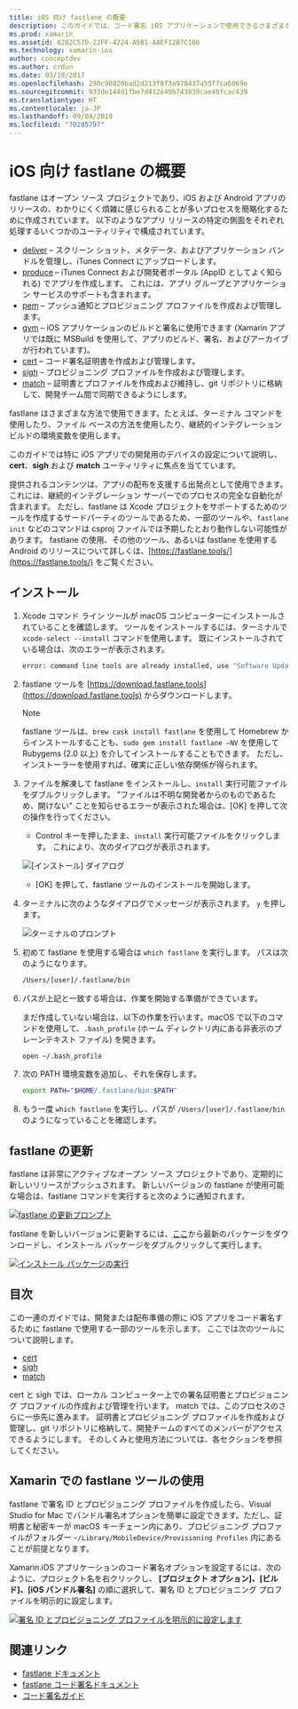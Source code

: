 ```yaml
---
title: iOS 向け fastlane の概要
description: このガイドでは、コード署名 iOS アプリケーションで使用できるさまざまな fastlane ツールを紹介します。 fastlane ツールの更新、インストール、使用方法について説明します。
ms.prod: xamarin
ms.assetid: 8202C57D-22FF-4224-A5B1-AAEF12B7C106
ms.technology: xamarin-ios
author: conceptdev
ms.author: crdun
ms.date: 03/19/2017
ms.openlocfilehash: 290c90820bad2d213f8f3a978437a55f7ca6069e
ms.sourcegitcommit: 933de144d1fbe7d412e49b743839cae4bfcac439
ms.translationtype: HT
ms.contentlocale: ja-JP
ms.lasthandoff: 09/04/2019
ms.locfileid: "70285797"
---
```

# <a name="introduction-to-fastlane-for-ios"></a>iOS 向け fastlane の概要

fastlane はオープン ソース プロジェクトであり、iOS および Android アプリのリリースの、わかりにくく煩雑に感じられることが多いプロセスを簡略化するために作成されています。 以下のようなアプリ リリースの特定の側面をそれぞれ処理するいくつかのユーティリティで構成されています。

- [deliver](https://github.com/fastlane/fastlane/tree/master/deliver#readme) – スクリーン ショット、メタデータ、およびアプリケーション バンドルを管理し、iTunes Connect にアップロードします。
- [produce](https://github.com/fastlane/fastlane/tree/master/produce#readme) – iTunes Connect および開発者ポータル (AppID としてよく知られる) でアプリを作成します。 これには、アプリ グループとアプリケーション サービスのサポートも含まれます。
- [pem](https://github.com/fastlane/fastlane/tree/master/pem#readme) – プッシュ通知とプロビジョニング プロファイルを作成および管理します。
- [gym](https://github.com/fastlane/fastlane/tree/master/gym#readme) – iOS アプリケーションのビルドと署名に使用できます (Xamarin アプリでは既に MSBuild を使用して、アプリのビルド、署名、およびアーカイブが行われています)。
- [cert](https://github.com/fastlane/fastlane/tree/master/cert#readme) – コード署名証明書を作成および管理します。 
- [sigh](https://github.com/fastlane/fastlane/tree/master/sigh#readme) – プロビジョニング プロファイルを作成および管理します。
- [match](https://github.com/fastlane/fastlane/tree/master/match#readme) – 証明書とプロファイルを作成および維持し、git リポジトリに格納して、開発チーム間で同期できるようにします。

fastlane はさまざまな方法で使用できます。たとえば、ターミナル コマンドを使用したり、ファイル ベースの方法を使用したり、継続的インテグレーション ビルドの環境変数を使用します。 

このガイドでは特に iOS アプリでの開発用のデバイスの設定について説明し、**cert**、**sigh** および **match** ユーティリティに焦点を当てています。 

提供されるコンテンツは、アプリの配布を支援する出発点として使用できます。これには、継続的インテグレーション サーバーでのプロセスの完全な自動化が含まれます。 ただし、fastlane は Xcode プロジェクトをサポートするためのツールを作成するサードパーティのツールであるため、一部のツールや、`fastlane init` などのコマンドは csproj ファイルでは予期したとおり動作しない可能性があります。 fastlane の使用、その他のツール、あるいは fastlane を使用する Android のリリースについて詳しくは、[https://fastlane.tools/](https://fastlane.tools/) をご覧ください。

<a name="Installation" />

## <a name="installation"></a>インストール

1. Xcode コマンド ライン ツールが macOS コンピューターにインストールされていることを確認します。 ツールをインストールするには、ターミナルで `xcode-select --install` コマンドを使用します。 既にインストールされている場合は、次のエラーが表示されます。

    ```bash
    error: command line tools are already installed, use "Software Update" to install updates
    ```

2. fastlane ツールを [https://download.fastlane.tools](https://download.fastlane.tools) からダウンロードします。 

    > [!NOTE]
    > fastlane ツールは、`brew cask install fastlane` を使用して Homebrew からインストールすることも、`sudo gem install fastlane –NV` を使用して Rubygems (2.0 以上) を介してインストールすることもできます。 ただし、インストーラーを使用すれば、確実に正しい依存関係が得られます。 

3. ファイルを解凍して fastlane をインストールし、`install` 実行可能ファイルをダブルクリックします。 "ファイルは不明な開発者からのものであるため、開けない" ことを知らせるエラーが表示された場合は、[OK] を押して次の操作を行ってください。
    - Control キーを押したまま、`install` 実行可能ファイルをクリックします。 これにより、次のダイアログが表示されます。

     ![](images/fastlane-image12.png "[インストール] ダイアログ")

    - [OK] を押して、fastlane ツールのインストールを開始します。

4. ターミナルに次のようなダイアログでメッセージが表示されます。 `y` を押します。

   ![](images/fastlane-image13.png "ターミナルのプロンプト")

5. 初めて fastlane を使用する場合は `which fastlane` を実行します。 パスは次のようになります。 

    ```bash
    /Users/[user]/.fastlane/bin
    ```

6. パスが上記と一致する場合は、作業を開始する準備ができています。

     まだ作成していない場合は、以下の作業を行います。macOS で以下のコマンドを使用して、`.bash_profile` (ホーム ディレクトリ内にある非表示のプレーンテキスト ファイル) を開きます。

    ```bash
    open ~/.bash_profile
    ```

7. 次の PATH 環境変数を追加し、それを保存します。 

    ```bash
    export PATH="$HOME/.fastlane/bin:$PATH"
    ```

8. もう一度 `which fastlane` を実行し、パスが `/Users/[user]/.fastlane/bin` のようになっていることを確認します。


## <a name="updating-fastlane"></a>fastlane の更新

fastlane は非常にアクティブなオープン ソース プロジェクトであり、定期的に新しいリリースがプッシュされます。 新しいバージョンの fastlane が使用可能な場合は、fastlane コマンドを実行すると次のように通知されます。

[![](images/fastlane-image0.png "fastlane の更新プロンプト")](images/fastlane-image0.png#lightbox)


fastlane を新しいバージョンに更新するには、[ここ](https://download.fastlane.tools)から最新のパッケージをダウンロードし、インストール パッケージをダブルクリックして実行します。

[![](images/fastlane-image0a.png "インストール パッケージの実行")](images/fastlane-image0a.png#lightbox)


## <a name="contents"></a>目次

この一連のガイドでは、開発または配布準備の際に iOS アプリをコード署名するために fastlane で使用する一部のツールを示します。 ここでは次のツールについて説明します。

- [cert](~/ios/deploy-test/provisioning/fastlane/cert.md)
- [sigh](~/ios/deploy-test/provisioning/fastlane/sigh.md)
- [match](~/ios/deploy-test/provisioning/fastlane/match.md)

cert と sigh では、ローカル コンピューター上での署名証明書とプロビジョニング プロファイルの作成および管理を行います。 match では、このプロセスのさらに一歩先に進みます。 証明書とプロビジョニング プロファイルを作成および管理し、git リポジトリに格納して、開発チームのすべてのメンバーがアクセスできるようにします。 そのしくみと使用方法については、各セクションを参照してください。

## <a name="using-fastlane-tools-with-xamarin"></a>Xamarin での fastlane ツールの使用

fastlane で署名 ID とプロビジョニング プロファイルを作成したら、Visual Studio for Mac でバンドル署名オプションを簡単に設定できます。ただし、証明書と秘密キーが macOS キーチェーン内にあり、プロビジョニング プロファイルがフォルダー `~/Library/MobileDevice/Provisioning Profiles` 内にあることが前提となります。

Xamarin.iOS アプリケーションのコード署名オプションを設定するには、次のように、プロジェクト名を右クリックし、 **[プロジェクト オプション]、[ビルド]、[iOS バンドル署名]** の順に選択して、署名 ID とプロビジョニング プロファイルを明示的に設定します。

[![](images/fastlane-image11.png "署名 ID とプロビジョニング プロファイルを明示的に設定します")](images/fastlane-image11.png#lightbox)

## <a name="related-links"></a>関連リンク

- [fastlane ドキュメント](https://fastlane.tools/)
- [fastlane コード署名ドキュメント](https://docs.fastlane.tools/codesigning/getting-started/)
- [コード署名ガイド](https://codesigning.guide/)
